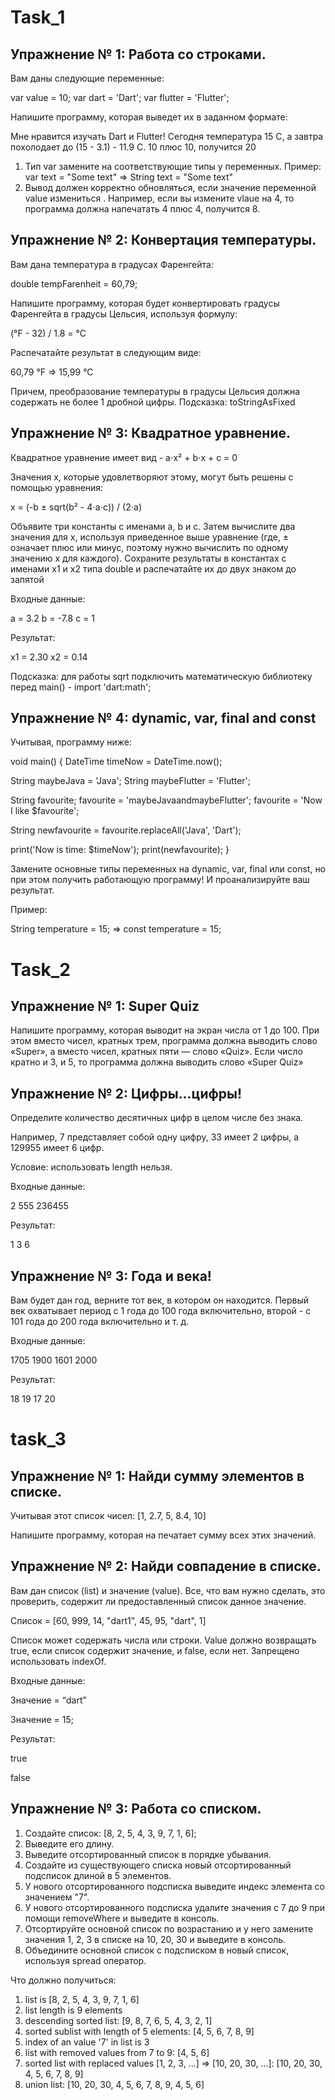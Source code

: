 # Task_1

## Упражнение № 1: Работа со строками.

Вам даны следующие переменные:

var value = 10;
var dart = 'Dart';
var flutter = 'Flutter';

Напишите программу, которая выведет их в заданном формате:

Мне нравится изучать Dart и Flutter!
Сегодня температура 15 С, а завтра похолодает до (15 - 3.1) - 11.9 С.
10 плюс 10, получится 20

1. Тип var замените на соответствующие типы у переменных. Пример: var text = "Some text" => String text = "Some text"
2. Вывод должен корректно обновляться, если значение переменной value измениться .
Например, если вы измените vlaue на 4, то программа должна напечатать 4 плюс 4, получится 8.

## Упражнение № 2: Конвертация температуры.

Вам дана температура в градусах Фаренгейта:

double tempFarenheit = 60,79;

Напишите программу, которая будет конвертировать градусы Фаренгейта в градусы Цельсия, используя формулу:

(°F - 32) / 1.8 = °C

Распечатайте результат в следующим виде:

60,79 °F => 15,99 °C

Причем, преобразование температуры в градусы Цельсия должна содержать не более 1 дробной цифры.
Подсказка: toStringAsFixed


## Упражнение № 3: Квадратное уравнение.

Квадратное уравнение имеет вид - a⋅x² + b⋅x + c = 0

Значения x, которые удовлетворяют этому, могут быть решены с помощью уравнения:

x = (-b ± sqrt(b² - 4⋅a⋅c)) / (2⋅a)

Объявите три константы с именами a, b и c. Затем вычислите два значения для x, используя приведенное выше уравнение (где, ± означает плюс или минус, поэтому нужно вычислить по одному значению х для каждого).
Сохраните результаты в константах с именами x1 и x2 типа double и распечатайте их до двух знаком до запятой

Входные данные:

a = 3.2
b = -7.8
c = 1

Результат:

x1 = 2.30 
x2 = 0.14

Подсказка: для работы sqrt подключить математическую библиотеку перед main() - import 'dart:math';

## Упражнение № 4: dynamic, var, final and const

Учитывая, программу ниже:

void main() {
  DateTime timeNow = DateTime.now();

  String maybeJava = 'Java';
  String maybeFlutter = 'Flutter';

  String favourite;
  favourite = 'maybeJavaandmaybeFlutter';
  favourite = 'Now I like $favourite';

  String newfavourite = favourite.replaceAll('Java', 'Dart');

  print('Now is time: $timeNow');
  print(newfavourite);
}

Замените основные типы переменных на dynamic, var, final или const, но при этом получить работающую программу!
И проанализируйте ваш результат.

Пример:

String temperature = 15; => const temperature = 15;


# Task_2

## Упражнение № 1: Super Quiz

Напишите программу, которая выводит на экран числа от 1 до 100. При этом вместо чисел, кратных трем, программа должна выводить слово «Super», а вместо чисел, кратных пяти — слово «Quiz». Если число кратно и 3, и 5, то программа должна выводить слово «Super Quiz»

## Упражнение № 2: Цифры...цифры!

Определите количество десятичных цифр в целом числе без знака.

Например, 7 представляет собой одну цифру, 33 имеет 2 цифры, а 129955 имеет 6 цифр.

Условие: использовать length нельзя.

Входные данные:

2
555
236455

Результат:

1
3
6


## Упражнение № 3: Года и века!

Вам будет дан год, верните тот век, в котором он находится. Первый век охватывает период с 1 года до 100 года включительно, второй - с 101 года до 200 года включительно и т. д.

Входные данные:

1705
1900
1601
2000

Результат:

18
19
17
20


# task_3

## Упражнение № 1: Найди сумму элементов в списке.

Учитывая этот список чисел: [1, 2.7, 5, 8.4, 10]

Напишите программу, которая на печатает сумму всех этих значений.

## Упражнение № 2: Найди совпадение в списке.

Вам дан список (list) и значение (value). Все, что вам нужно сделать, это проверить, содержит ли предоставленный список данное значение.

Список = [60, 999, 14, "dart1", 45, 95, "dart", 1]

Список может содержать числа или строки. Value должно возвращать true, если список содержит значение, и false, если нет. Запрещено использовать indexOf.

Входные данные:

Значение = “dart”

Значение = 15;

Результат:

true

false

## Упражнение № 3: Работа со списком.

1. Создайте список:  [8, 2, 5, 4, 3, 9, 7, 1, 6];
2. Выведите его длину.
3. Выведите отсортированный список в порядке убывания.
4. Создайте из существующего списка новый отсортированный подсписок длиной в 5 элементов.
5. У нового  отсортированного подсписка выведите индекс элемента со значением "7".
6. У нового  отсортированного подсписка удалите значения с 7 до 9 при помощи removeWhere и выведите в консоль.
7. Отсортируйте основной список по возрастанию и у него замените значения 1, 2, 3 в списке на 10, 20, 30 и выведите в консоль.
8. Объедините основной список с подсписком в новый список, используя spread оператор. 

Что должно получиться:
1. list is [8, 2, 5, 4, 3, 9, 7, 1, 6]
2. list length is 9 elements
3. descending sorted list: [9, 8, 7, 6, 5, 4, 3, 2, 1]
4. sorted sublist with length of 5 elements: [4, 5, 6, 7, 8, 9]
5. index of an value '7' in list is 3
6. list with removed values from 7 to 9: [4, 5, 6]
7. sorted list with replaced values [1, 2, 3, ...] => [10, 20, 30, ...]: [10, 20, 30, 4, 5, 6, 7, 8, 9]
8. union list: [10, 20, 30, 4, 5, 6, 7, 8, 9, 4, 5, 6]